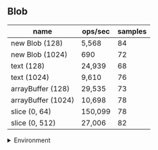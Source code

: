 ## Blob

|name|ops/sec|samples|
|-|-|-|
|new Blob (128)|5,568|84|
|new Blob (1024)|690|72|
|text (128)|24,939|68|
|text (1024)|9,610|76|
|arrayBuffer (128)|29,535|73|
|arrayBuffer (1024)|10,698|78|
|slice (0, 64)|150,099|78|
|slice (0, 512)|27,006|82|


<details>
<summary>Environment</summary>

* __Machine:__ linux x64 | 2 vCPUs | 6.8GB Mem
* __Run:__ Sat Oct 14 2023 01:34:21 GMT+0000 (Coordinated Universal Time)
</details>

<!--
{"environment":{"platform":"linux","arch":"x64","cpus":2,"totalMemory":6.759757995605469},"benchmarks":[{"name":"new Blob (128)","hz":5568.083831484121,"cycles":4,"stats":{"deviation":0.000013219110167217883,"mean":0.00017959499717759445,"moe":0.000002826953404857694,"rme":1.574071354594711,"sem":0.0000014423231657437214,"variance":1.747448736130432e-10}},{"name":"new Blob (1024)","hz":689.623155001921,"cycles":2,"stats":{"deviation":0.00008865646480851583,"mean":0.0014500673197337965,"moe":0.000020478598570961832,"rme":1.4122515756524527,"sem":0.000010448264577021344,"variance":7.859968752343604e-9}},{"name":"text (128)","hz":24938.783668345182,"cycles":4,"stats":{"deviation":0.0000049023090995986,"mean":0.000040098186555477475,"moe":0.0000011652049095606,"rme":2.905879316882552,"sem":5.944923007962245e-7,"variance":2.403263450800723e-11}},{"name":"text (1024)","hz":9609.633227599323,"cycles":3,"stats":{"deviation":0.000007558175144848642,"mean":0.00010406224424132573,"moe":0.0000016992850116261366,"rme":1.6329505710884022,"sem":8.669821487888452e-7,"variance":5.7126011520207785e-11}},{"name":"arrayBuffer (128)","hz":29535.038142939768,"cycles":4,"stats":{"deviation":0.0000015103931220763973,"mean":0.00003385809069080366,"moe":3.4648516170093495e-7,"rme":1.0233452466799766,"sem":1.7677814372496683e-7,"variance":2.281287383215687e-12}},{"name":"arrayBuffer (1024)","hz":10697.861493978937,"cycles":6,"stats":{"deviation":0.000005470604447928664,"mean":0.0000934766261988743,"moe":0.0000012140709967386646,"rme":1.2987963366967188,"sem":6.194239779278901e-7,"variance":2.992751302569689e-11}},{"name":"slice (0, 64)","hz":150099.0684963477,"cycles":3,"stats":{"deviation":0.000003863238480008242,"mean":0.000006662266528485036,"moe":8.573542168340536e-7,"rme":12.868806931820714,"sem":4.374256208337008e-7,"variance":1.4924611553416395e-11}},{"name":"slice (0, 512)","hz":27005.71514205502,"cycles":7,"stats":{"deviation":0.0000024865974222023327,"mean":0.00003702919899509479,"moe":5.382135462124628e-7,"rme":1.4534841714609037,"sem":2.7459874806758306e-7,"variance":6.1831667401032855e-12}}]}-->
